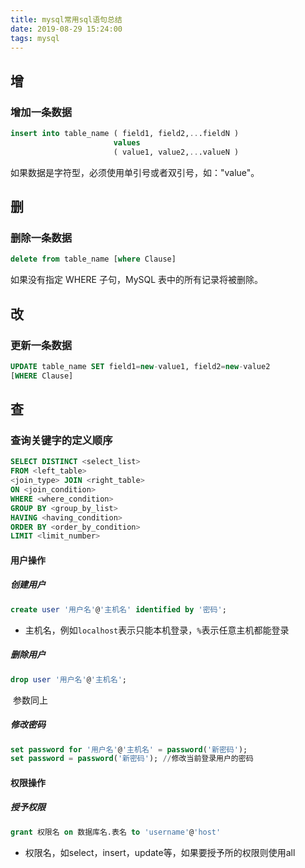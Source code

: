 ```yaml
---
title: mysql常用sql语句总结
date: 2019-08-29 15:24:00
tags: mysql
---
```




## 增

### 增加一条数据
```sql
insert into table_name ( field1, field2,...fieldN )
                       values
                       ( value1, value2,...valueN )
```
如果数据是字符型，必须使用单引号或者双引号，如："value"。

## 删
### 删除一条数据
```sql
delete from table_name [where Clause]
```
如果没有指定 WHERE 子句，MySQL 表中的所有记录将被删除。

## 改
### 更新一条数据
```sql
UPDATE table_name SET field1=new-value1, field2=new-value2
[WHERE Clause]
```

## 查
### 查询关键字的定义顺序
```sql
SELECT DISTINCT <select_list>
FROM <left_table>
<join_type> JOIN <right_table>
ON <join_condition>
WHERE <where_condition>
GROUP BY <group_by_list>
HAVING <having_condition>
ORDER BY <order_by_condition>
LIMIT <limit_number>
```
#### 用户操作

##### 创建用户

```sql
create user '用户名'@'主机名' identified by '密码';
```

- 主机名，例如`localhost`表示只能本机登录，`%`表示任意主机都能登录

##### 删除用户

```sql
drop user '用户名'@'主机名';
```

​	参数同上

##### 修改密码

```sql
set password for '用户名'@'主机名' = password('新密码');
set password = password('新密码'); //修改当前登录用户的密码
```

#### 权限操作

##### 授予权限

```sql
grant 权限名 on 数据库名.表名 to 'username'@'host'
```

- 权限名，如select，insert，update等，如果要授予所的权限则使用all



